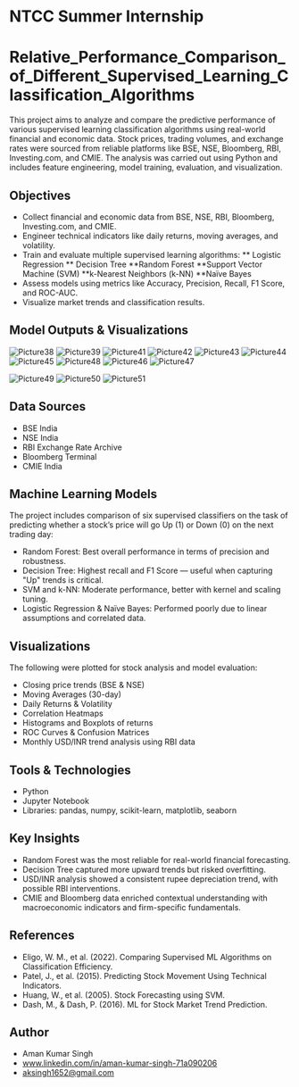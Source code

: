 # NTCC Summer Internship
# Relative_Performance_Comparison_of_Different_Supervised_Learning_Classification_Algorithms
This project aims to analyze and compare the predictive performance of various supervised learning classification algorithms using real-world financial and economic data. Stock prices, trading volumes, and exchange rates were sourced from reliable platforms like BSE, NSE, Bloomberg, RBI, Investing.com, and CMIE. The analysis was carried out using Python and includes feature engineering, model training, evaluation, and visualization.

## Objectives
* Collect financial and economic data from BSE, NSE, RBI, Bloomberg, Investing.com, and CMIE.
* Engineer technical indicators like daily returns, moving averages, and volatility.
* Train and evaluate multiple supervised learning algorithms:
** Logistic Regression
** Decision Tree
**Random Forest
**Support Vector Machine (SVM)
**k-Nearest Neighbors (k-NN)
**Naïve Bayes
* Assess models using metrics like Accuracy, Precision, Recall, F1 Score, and ROC-AUC.
* Visualize market trends and classification results.
## Model Outputs & Visualizations
![Picture38](https://github.com/user-attachments/assets/fcfdccb5-223d-40e7-86f7-ce4347c190d7)
![Picture39](https://github.com/user-attachments/assets/194019fe-a8b7-4883-a56e-b34020e3941f)
![Picture41](https://github.com/user-attachments/assets/a0a5069d-b199-4aaa-b2f6-6d63c6f2d201)
![Picture42](https://github.com/user-attachments/assets/5409dae9-5eb8-4e42-bea3-ce517f00b4c6)
![Picture43](https://github.com/user-attachments/assets/78634186-9b16-4848-a4f9-6c0cc1a431d7)
![Picture44](https://github.com/user-attachments/assets/bb632498-1ba0-40b6-af45-ed23434e6bc9)
![Picture45](https://github.com/user-attachments/assets/69e4c971-542d-4fe2-ac1b-865a4b95f0ed)
![Picture48](https://github.com/user-attachments/assets/c8eb3327-99b8-42e6-8254-7c34f4dc13fd)
![Picture46](https://github.com/user-attachments/assets/6290a254-2818-4e6b-b1e2-a812073b8788)
![Picture47](https://github.com/user-attachments/assets/7f999944-0eba-45d2-be80-4616ee8b20ee)

![Picture49](https://github.com/user-attachments/assets/bc7e3ebd-1480-40f6-bc4a-d6d026c07192)
![Picture50](https://github.com/user-attachments/assets/d79fc267-a0ac-49a2-a305-551aecc702dd)
![Picture51](https://github.com/user-attachments/assets/965a8736-63a9-4b24-b0a9-d41b5a5aa5b2)

## Data Sources
* BSE India
* NSE India
* RBI Exchange Rate Archive
* Bloomberg Terminal
* CMIE India

## Machine Learning Models
The project includes comparison of six supervised classifiers on the task of predicting whether a stock’s price will go Up (1) or Down (0) on the next trading day:

* Random Forest: Best overall performance in terms of precision and robustness.
* Decision Tree: Highest recall and F1 Score — useful when capturing "Up" trends is critical.
* SVM and k-NN: Moderate performance, better with kernel and scaling tuning.
* Logistic Regression & Naïve Bayes: Performed poorly due to linear assumptions and correlated data.

## Visualizations
The following were plotted for stock analysis and model evaluation:
* Closing price trends (BSE & NSE)
* Moving Averages (30-day)
* Daily Returns & Volatility
* Correlation Heatmaps
* Histograms and Boxplots of returns
* ROC Curves & Confusion Matrices
* Monthly USD/INR trend analysis using RBI data

## Tools & Technologies
* Python
* Jupyter Notebook
* Libraries:
   pandas,
   numpy,
   scikit-learn,
   matplotlib,
   seaborn

## Key Insights
* Random Forest was the most reliable for real-world financial forecasting.
* Decision Tree captured more upward trends but risked overfitting.
* USD/INR analysis showed a consistent rupee depreciation trend, with possible RBI interventions.
* CMIE and Bloomberg data enriched contextual understanding with macroeconomic indicators and firm-specific fundamentals.

## References
* Eligo, W. M., et al. (2022). Comparing Supervised ML Algorithms on Classification Efficiency.
* Patel, J., et al. (2015). Predicting Stock Movement Using Technical Indicators.
* Huang, W., et al. (2005). Stock Forecasting using SVM.
* Dash, M., & Dash, P. (2016). ML for Stock Market Trend Prediction.
## Author
* Aman Kumar Singh
* www.linkedin.com/in/aman-kumar-singh-71a090206
* aksingh1652@gmail.com


